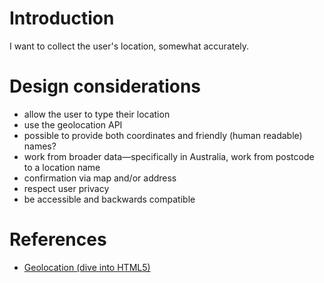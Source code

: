 # Introduction #

I want to collect the user's location, somewhat accurately.


# Design considerations #

  * allow the user to type their location
  * use the geolocation API
  * possible to provide both coordinates and friendly (human readable) names?
  * work from broader data—specifically in Australia, work from postcode to a location name
  * confirmation via map and/or address
  * respect user privacy
  * be accessible and backwards compatible


# References #
  * [Geolocation (dive into HTML5)](http://diveintohtml5.org/geolocation.html)
